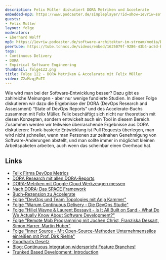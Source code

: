 ```yaml
---
description: Felix Müller diskutiert DORA Metriken und Accelerate
embedded-mp3: https://www.podcaster.de/simpleplayer/?id=show~1evriw~software-architektur-im-stream~pod-6099508260ffc5c85458005f4&v=1654867011
guests:
- Felix Müller
layout: folge
moderators:
- Eberhard Wolff
mp3: https://1evriw.podcaster.de/software-architektur-im-stream/media/DORA_Metriken_und_Accelerate_mit_Felix_Mueller.mp3
peertube: https://tube.tchncs.de/videos/embed/1625079f-9286-43b4-ac5d-be81dee20ab6
tags:
- Continuous Delivery
- DORA
- Empirical Software Engineering
thumbnail: folge122.png
title: Folge 122 - DORA Metriken & Accelerate mit Felix Müller
video: Z2aMzqjEoTI
---
```


Wie wird man bei der Software-Entwicklung besser? Dazu gibt es
zahlreiche Meinungen - aber nur wenige fundierte Studien. In dieser
Folge diskutieren wir dazu die Ergebnisse der DORA (DevOps Research
and Assessment) “State of DevOps Reports” und des Accelerate-Buchs
zusammen mit Felix Müller. Felix beschäftigt sich nicht nur
theoretisch mit diesen Konzepten, sondern entwickelt auch ein Tool in
diesem Bereich. Zusammen werden wir teilweise überraschende Ergebnisse
aus DORA diskutieren: Trunk-basierte Entwicklung ist Pull Requests
überlegen, man wird nicht schneller, wenn man Personen zur zeitnahen
Genehmigung von Software-Änderungen abstellt, und man sollte immer in
möglichst kleinen Arbeitspaketen arbeiten, auch wenn das scheinbar
einen Overhead hat.

## Links

- [Felix Firma DevOps Metrics](https://devops-metrics.com)
- [DORA Research mit allen DORA-Reports](https://www.devops-research.com/research.html)
- [DORA-Metriken mit Google Cloud Werkzeugen messen](https://github.com/GoogleCloudPlatform/fourkeys)
- [Nach DORA: Das SPACE Framework](https://queue.acm.org/detail.cfm?id=3454124)
- [Buch-Rezension zu Accelerate](https://www.heise.de/hintergrund/Das-Mindset-von-DevOps-Accelerate-4495067.html)
- [Folge "DevOps und Team Topologies mit Anja Kammer"](https://software-architektur.tv/2020/12/07/folge031.html)
- [Folge "Warum Continuous Delivery - Die DevOps Studie"](https://software-architektur.tv/2020/08/14/folge012.html)
- [Folge "Hillel Wayne & Laurent Bossavit - Is It All Built on Sand - What Do We Actually Know About Software Development?"](https://software-architektur.tv/2021/10/25/episode86.html)
- [Folge "Remote Mob Programming mit Jochen Christ, Franziska Dessart, Simon Harrer, Martin Huber"](https://software-architektur.tv/2021/04/16/folge56.html)
- [Folge "Inner Source - Mit Open-Source-Methoden Unternehmenssilos einreißen mit Prof. Dirk Riehle"](https://software-architektur.tv/2020/12/11/folge032.html)
- [Goodharts Gesetz](https://de.wikipedia.org/wiki/Goodharts_Gesetz)
- [Blog: Continuous Integration widerspricht Feature Branches!](https://www.heise.de/blog/Continuous-Integration-widerspricht-Feature-Branches-2736487.html)
- [Trunked Based Development: Introduction](https://trunkbaseddevelopment.com/)
